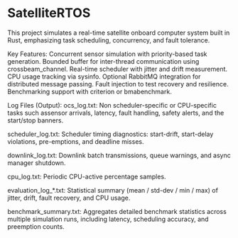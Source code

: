 # SatelliteRTOS
This project simulates a real-time satellite onboard computer system built in Rust, emphasizing task scheduling, concurrency, and fault tolerance.



Key Features:
Concurrent sensor simulation with priority-based task generation.
Bounded buffer for inter-thread communication using crossbeam_channel.
Real-time scheduler with jitter and drift measurement.
CPU usage tracking via sysinfo.
Optional RabbitMQ integration for distributed message passing.
Fault injection to test recovery and resilience.
Benchmarking support with criterion or bmabenchmark.



Log Files (Output):
ocs_log.txt: 
Non scheduler-specific or CPU-specific tasks such assensor arrivals, latency, fault handling, safety alerts, and the start/stop banners.

scheduler_log.txt: 
Scheduler timing diagnostics: start-drift, start-delay violations, pre-emptions, and deadline misses.

downlink_log.txt: 
Downlink batch transmissions, queue warnings, and async manager shutdown.

cpu_log.txt: 
Periodic CPU-active percentage samples.

evaluation_log_*.txt: 
Statistical summary (mean / std-dev / min / max) of jitter, drift, fault recovery, and CPU usage.

benchmark_summary.txt: 
Aggregates detailed benchmark statistics across multiple simulation runs, including latency, scheduling accuracy, and preemption counts.
